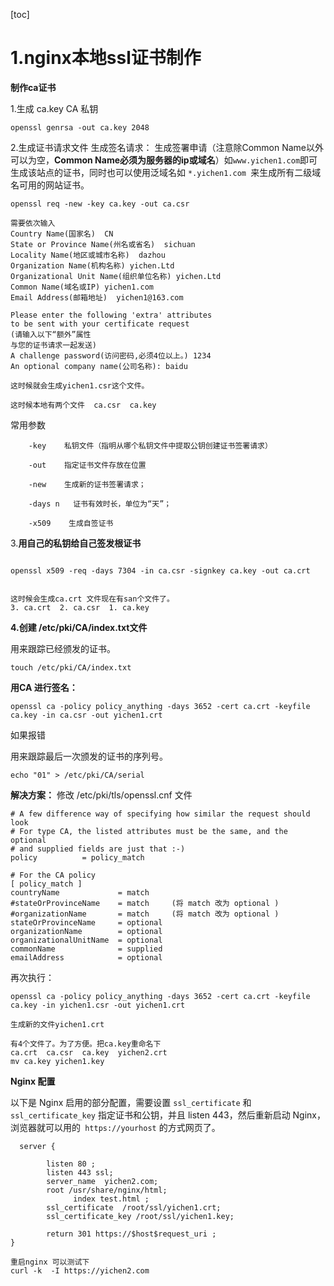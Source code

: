 [toc]



# 1.nginx本地ssl证书制作

**制作ca证书**

1.生成 ca.key CA 私钥

```
openssl genrsa -out ca.key 2048

```
2.生成证书请求文件  生成签名请求： 生成签署申请（注意除Common Name以外可以为空，**Common Name必须为服务器的ip或域名**）如`www.yichen1.com`即可生成该站点的证书，同时也可以使用泛域名如 `*.yichen1.com `来生成所有二级域名可用的网站证书。

```
openssl req -new -key ca.key -out ca.csr

需要依次输入
Country Name(国家名)  CN
State or Province Name(州名或省名)  sichuan
Locality Name(地区或城市名称)  dazhou
Organization Name(机构名称) yichen.Ltd
Organizational Unit Name(组织单位名称) yichen.Ltd
Common Name(域名或IP) yichen1.com
Email Address(邮箱地址)  yichen1@163.com

Please enter the following 'extra' attributes
to be sent with your certificate request
(请输入以下“额外”属性
与您的证书请求一起发送)
A challenge password(访问密码,必须4位以上。) 1234
An optional company name(公司名称): baidu

这时候就会生成yichen1.csr这个文件。

这时候本地有两个文件  ca.csr  ca.key
```

常用参数

        -key    私钥文件（指明从哪个私钥文件中提取公钥创建证书签署请求）
    
        -out    指定证书文件存放在位置
    
        -new    生成新的证书签署请求；
    
        -days n   证书有效时长，单位为“天”；
    
        -x509    生成自签证书
3.**用自己的私钥给自己签发根证书**

```

openssl x509 -req -days 7304 -in ca.csr -signkey ca.key -out ca.crt


这时候会生成ca.crt 文件现在有san个文件了。
3. ca.crt  2. ca.csr  1. ca.key  
```



**4.创建 /etc/pki/CA/index.txt文件**

用来跟踪已经颁发的证书。

```
touch /etc/pki/CA/index.txt
```



**用CA 进行签名：**

```
openssl ca -policy policy_anything -days 3652 -cert ca.crt -keyfile ca.key -in ca.csr -out yichen1.crt

```

如果报错

用来跟踪最后一次颁发的证书的序列号。

```
echo "01" > /etc/pki/CA/serial
```



**解决方案：** 修改 /etc/pki/tls/openssl.cnf 文件

```
# A few difference way of specifying how similar the request should look
# For type CA, the listed attributes must be the same, and the optional
# and supplied fields are just that :-)
policy          = policy_match

# For the CA policy
[ policy_match ]
countryName             = match
#stateOrProvinceName    = match  	(将 match 改为 optional )
#organizationName       = match		(将 match 改为 optional )
stateOrProvinceName     = optional
organizationName        = optional		
organizationalUnitName  = optional
commonName              = supplied
emailAddress            = optional

```

再次执行：

```
openssl ca -policy policy_anything -days 3652 -cert ca.crt -keyfile ca.key -in yichen1.csr -out yichen1.crt

生成新的文件yichen1.crt

有4个文件了。为了方便。把ca.key重命名下
ca.crt  ca.csr  ca.key  yichen2.crt
mv ca.key yichen1.key
```





**Nginx 配置**

以下是 Nginx 启用的部分配置，需要设置 `ssl_certificate` 和` ssl_certificate_key` 指定证书和公钥，并且 listen 443，然后重新启动 Nginx，浏览器就可以用的` https://yourhost` 的方式网页了。

```
  server {

        listen 80 ;
        listen 443 ssl;
        server_name  yichen2.com;
        root /usr/share/nginx/html;
              index test.html ;
        ssl_certificate  /root/ssl/yichen1.crt;
        ssl_certificate_key /root/ssl/yichen1.key;

        return 301 https://$host$request_uri ;
}

重启nginx 可以测试下
curl -k  -I https://yichen2.com

```

